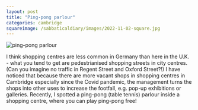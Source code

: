 ```yaml
---
layout: post
title: "Ping-pong parlour"
categories: cambridge
squareimage: /sabbaticaldiary/images/2022-11-02-square.jpg
---
```

<img src="/sabbaticaldiary/images/2022-11-02.jpg" alt="ping-pong parlour" class="center">

I think shopping centres are less common in Germany than here in the U.K. - what you tend to get are pedestrianised shopping streets in city centres. (Can you imagine no traffic in Regent Street and Oxford Street?!) I have noticed that because there are more vacant shops in shopping centres in Cambridge especially since the Covid pandemic, the management turns the shops into other uses to increase the footfall, e.g. pop-up exhibitions or galleries. Recently, I spotted a ping-pong (table tennis) parlour inside a shopping centre, where you can play ping-pong free! 